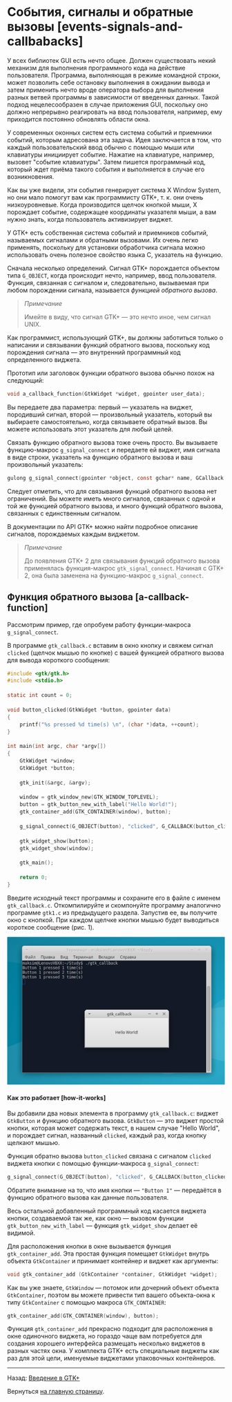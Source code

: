 # События, сигналы и обратные вызовы [events-signals-and-callbabacks]

У всех библиотек GUI есть нечто общее. Должен существовать некий механизм для выполнения программного кода на действие пользователя. Программа, выполняющая в режиме командной строки, может позволить себе остановку выполнения в ожидании вывода и затем применить нечто вроде оператора выбора для выполнения разных ветвей программы в зависимости от введенных данных. Такой подход нецелесообразен в случае приложения GUI, поскольку оно должно непрерывно реагировать на ввод пользователя, например, ему приходится постоянно обновлять области окна.

У современных оконных систем есть система событий и приемники событий, которым адресована эта задача. Идея заключается в том, что каждый пользовательский ввод обычно с помощью мыши или клавиатуры инициирует событие. Нажатие на клавиатуре, например, вызовет "событие клавиатуры". Затем пишется программный код, который ждет приёма такого события и выполняется в случае его возникновения.

Как вы уже видели, эти события генерирует система X Window System, но они мало помогут вам как программисту GTK+, т. к. они очень низкоуровневые. Когда производится щелчок кнопкой мыши, X порождает событие, содержащее координаты указателя мыши, а вам нужно знать, когда пользователь активизирует виджет.

У GTK+ есть собственная система событий и приемников событий, называемых сигналами и обратными вызовами. Их очень легко применять, поскольку для установки обработчика сигнала можно использовать очень полезное свойство языка C, указатель на функцию.

Сначала несколько определений. Сигнал GTK+ порождается объектом типа `G_OBJECT`, когда происходит нечто, например, ввод пользователя. Функция, связанная с сигналом и, следовательно, вызываемая при любом порождении сигнала, называется *функцией обратного вызова*.

> *Примечание*
>
> Имейте в виду, что сигнал GTK+ &mdash; это нечто иное, чем сигнал UNIX.

Как программист, использующий GTK+, вы должны заботиться только о написании и связывании функций обратного вызова, поскольку код порождения сигнала &mdash; это внутренний программный код определенного виджета.

Прототип или заголовок функции обратного вызова обычно похож на следующий:

```C
void a_callback_function(GtkWidget *widget, gpointer user_data);
```

Вы передаете два параметра: первый &mdash; указатель на виджет, породивший сигнал, второй &mdash; произвольный указатель, который вы выбираете самостоятельно, когда связываете обратный вызов. Вы можете использовать этот указатель для любый целей.

Связать функцию обратного вызова тоже очень просто. Вы вызываете функцию-макрос `g_signal_connect` и передаете ей виджет, имя сигнала в виде строки, указатель на функцию обратного вызова и ваш произвольный указатель:

```C
gulong g_signal_connect(gpointer *object, const gchar* name, GCallback func, gpointer user_data);
```

Следует отметить, что для связывания функций обратного вызова нет ограничений. Вы можете иметь много сигналов, связанных с одной и той же функцией обратного вызова, и много функций обратного вызова, связанных с единственным сигналом.

В документации по API GTK+ можно найти подробное описание сигналов, порождаемых каждым виджетом.

> *Примечание*
>
> До появления GTK+ 2 для связывания функций обратного вызова применялась функция-макрос `gtk_signal_connect`. Начиная с GTK+ 2, она была заменена на функцию-макрос `g_signal_connect`.

## Функция обратного вызова [a-callback-function]

Рассмотрим пример, где опробуем работу функции-макроса `g_signal_connect`.

В программе `gtk_callback.c` вставим в окно кнопку и свяжем сигнал `clicked` (щелчок мышью по кнопке) с вашей функцией обратного вызова для вывода короткого сообщения:

```C
#include <gtk/gtk.h>
#include <stdio.h>

static int count = 0;

void button_clicked(GtkWidget *button, gpointer data)
{
    printf("%s pressed %d time(s) \n", (char *)data, ++count);
}

int main(int argc, char *argv[])
{
    GtkWidget *window;
    GtkWidget *button;

    gtk_init(&argc, &argv);

    window = gtk_window_new(GTK_WINDOW_TOPLEVEL);
    button = gtk_button_new_with_label("Hello World!");
    gtk_container_add(GTK_CONTAINER(window), button);

    g_signal_connect(G_OBJECT(button), "clicked", G_CALLBACK(button_clicked), "Button 1");

    gtk_widget_show(button);
    gtk_widget_show(window);

    gtk_main();

    return 0;
}
```

Введите исходный текст программы и сохраните его в файле с именем `gtk_callback.c`. Откомпилируйте и скомпонуйте программу аналогично программе `gtk1.c` из предыдущего раздела. Запустив ее, вы получите окно с кнопкой. При каждом щелчке кнопки мышью будет выводиться короткое сообщение (рис. 1).

![Рис. 1. Рассмотрение работы функции обратного вызова на примере кнопки](images/gtk_callback.png)


#### Как это работает [how-it-works]

Вы добавили два новых элемента в программу `gtk_callback.c`: виджет `GtkButton` и функцию обратного вызова. `GtkButton` &mdash; это виджет простой кнопки, которая может содержать текст, в нашем случае "Hello World", и порождает сигнал, названный `clicked`, каждый раз, когда кнопку щелкают мышью.

Функция обратно вызова `button_clicked` связана с сигналом `clicked` виджета кнопки с помощью функции-макроса `g_signal_connect`:

```C
g_signal_connect(G_OBJECT(button), "clicked", G_CALLBACK(button_clicked), "Button 1");
```

Обратите внимание на то, что имя кнопки &mdash; `"Button 1"` &mdash; передаётся в функцию обратного вызова как данные пользователя.

Весь остальной добавленный программный код касается виджета кнопки, создаваемой так же, как окно &mdash; вызовом функции `gtk_button_new_with_label` &mdash; функция `gtk_widget_show` делает её видимой.

Для расположения кнопки в окне вызывается функция `gtk_container_add`. Эта простая функция помещает `GtkWidget` внутрь объекта `GtkContainer` и принимает контейнер и виджет как аргументы:

```C
void gtk_container_add (GtkContainer *container, GtkWidget *widget);
```
Как вы уже знаете, `GtkWindow` &mdash; потомок или дочерний объект объекта `GtkContainer`, поэтом вы можете привести тип вашего объекта-окна к типу `GtkContainer` с помощью макроса `GTK_CONTAINER`:

```C
gtk_container_add(GTK_CONTAINER(window), button);
```

Функция `gtk_container_add` прекрасно подходит для расположения в окне одиночного виджета, но гораздо чаще вам потребуется для создания хорошего интерфейса размещать несколько виджетов в разных частях окна. У комплекта GTK+ есть специальные виджеты как раз для этой цели, именуемые виджетами упаковочных контейнеров.



----------

Назад: [Введение в GTK+](02-introducing-gtk.html)

Вернуться  [на главную страницу](../../index.html).